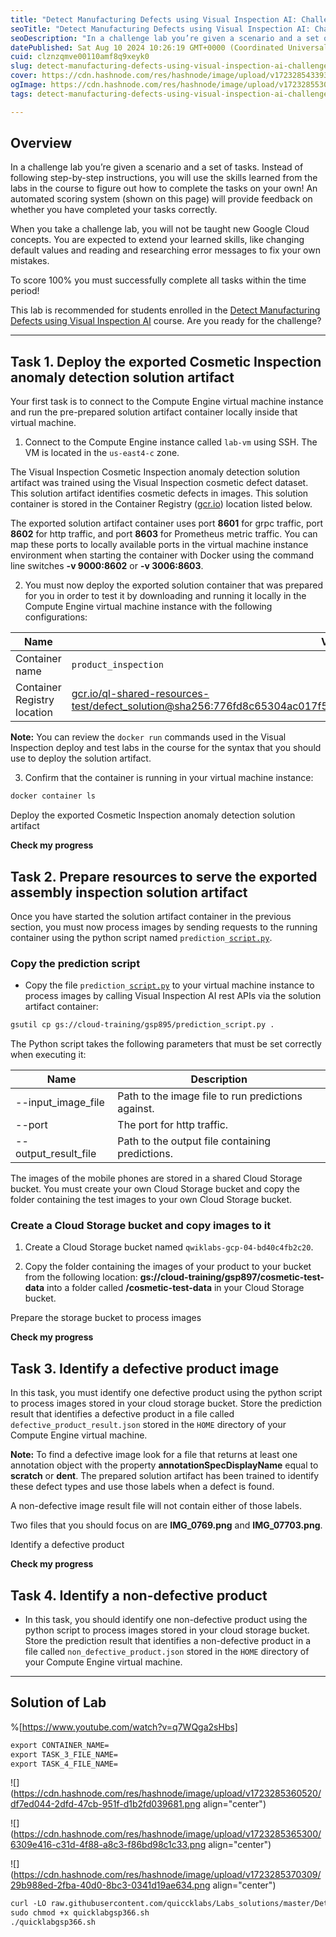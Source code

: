 ```yaml
---
title: "Detect Manufacturing Defects using Visual Inspection AI: Challenge Lab - GSP366"
seoTitle: "Detect Manufacturing Defects using Visual Inspection AI: Challenge Lab"
seoDescription: "In a challenge lab you’re given a scenario and a set of tasks. Instead of following step-by-step instructions, you will use the skills learned from the labs"
datePublished: Sat Aug 10 2024 10:26:19 GMT+0000 (Coordinated Universal Time)
cuid: clznzqmve00110amf8q9xeyk0
slug: detect-manufacturing-defects-using-visual-inspection-ai-challenge-lab-gsp366
cover: https://cdn.hashnode.com/res/hashnode/image/upload/v1723285433932/353c5524-2665-4a8f-a8ea-7868afaf8867.png
ogImage: https://cdn.hashnode.com/res/hashnode/image/upload/v1723285530928/c5828ce3-a966-4096-8435-82ad71f96779.png
tags: detect-manufacturing-defects-using-visual-inspection-ai-challenge-lab-gsp366, gsp366

---
```


## **Overview**

In a challenge lab you’re given a scenario and a set of tasks. Instead of following step-by-step instructions, you will use the skills learned from the labs in the course to figure out how to complete the tasks on your own! An automated scoring system (shown on this page) will provide feedback on whether you have completed your tasks correctly.

When you take a challenge lab, you will not be taught new Google Cloud concepts. You are expected to extend your learned skills, like changing default values and reading and researching error messages to fix your own mistakes.

To score 100% you must successfully complete all tasks within the time period!

This lab is recommended for students enrolled in the [Detect Manufacturing Defects using Visual Inspection AI](https://www.cloudskillsboost.google/course_templates/644) course. Are you ready for the challenge?

---

## **Task 1. Deploy the exported Cosmetic Inspection anomaly detection solution artifact**

Your first task is to connect to the Compute Engine virtual machine instance and run the pre-prepared solution artifact container locally inside that virtual machine.

1. Connect to the Compute Engine instance called `lab-vm` using SSH. The VM is located in the `us-east4-c` zone.
    

The Visual Inspection Cosmetic Inspection anomaly detection solution artifact was trained using the Visual Inspection cosmetic defect dataset. This solution artifact identifies cosmetic defects in images. This solution container is stored in the Container Registry ([gcr.io](http://gcr.io)) location listed below.

The exported solution artifact container uses port **8601** for grpc traffic, port **8602** for http traffic, and port **8603** for Prometheus metric traffic. You can map these ports to locally available ports in the virtual machine instance environment when starting the container with Docker using the command line switches **\-v 9000:8602** or **\-v 3006:8603**.

2. You must now deploy the exported solution container that was prepared for you in order to test it by downloading and running it locally in the Compute Engine virtual machine instance with the following configurations:
    

| **Name** | **Value** |
| --- | --- |
| Container name | `product_inspection` |
| Container Registry location | [gcr.io/ql-shared-resources-test/defect\_solution@sha256:776fd8c65304ac017f5b9a986a1b8189695b7abbff6aa0e4ef693c46c7122f4c](http://gcr.io/ql-shared-resources-test/defect_solution@sha256:776fd8c65304ac017f5b9a986a1b8189695b7abbff6aa0e4ef693c46c7122f4c) |

**Note:** You can review the `docker run` commands used in the Visual Inspection deploy and test labs in the course for the syntax that you should use to deploy the solution artifact.

3. Confirm that the container is running in your virtual machine instance:
    

```apache
docker container ls
```

Deploy the exported Cosmetic Inspection anomaly detection solution artifact

**Check my progress**

## **Task 2. Prepare resources to serve the exported assembly inspection solution artifact**

Once you have started the solution artifact container in the previous section, you must now process images by sending requests to the running container using the python script named `prediction_`[`script.py`](http://script.py).

### Copy the prediction script

* Copy the file `prediction_`[`script.py`](http://script.py) to your virtual machine instance to process images by calling Visual Inspection AI rest APIs via the solution artifact container:
    

```apache
gsutil cp gs://cloud-training/gsp895/prediction_script.py .
```

The Python script takes the following parameters that must be set correctly when executing it:

| **Name** | **Description** |
| --- | --- |
| \--input\_image\_file | Path to the image file to run predictions against. |
| \--port | The port for http traffic. |
| \--output\_result\_file | Path to the output file containing predictions. |

The images of the mobile phones are stored in a shared Cloud Storage bucket. You must create your own Cloud Storage bucket and copy the folder containing the test images to your own Cloud Storage bucket.

### Create a Cloud Storage bucket and copy images to it

1. Create a Cloud Storage bucket named `qwiklabs-gcp-04-bd40c4fb2c20`.
    
2. Copy the folder containing the images of your product to your bucket from the following location: **gs://cloud-training/gsp897/cosmetic-test-data** into a folder called **/cosmetic-test-data** in your Cloud Storage bucket.
    

Prepare the storage bucket to process images

**Check my progress**

## **Task 3. Identify a defective product image**

In this task, you must identify one defective product using the python script to process images stored in your cloud storage bucket. Store the prediction result that identifies a defective product in a file called `defective_product_result.json` stored in the `HOME` directory of your Compute Engine virtual machine.

**Note:** To find a defective image look for a file that returns at least one annotation object with the property **annotationSpecDisplayName** equal to **scratch** or **dent**. The prepared solution artifact has been trained to identify these defect types and use those labels when a defect is found.

A non-defective image result file will not contain either of those labels.

Two files that you should focus on are **IMG\_0769.png** and **IMG\_07703.png**.

Identify a defective product

**Check my progress**

## **Task 4. Identify a non-defective product**

* In this task, you should identify one non-defective product using the python script to process images stored in your cloud storage bucket. Store the prediction result that identifies a non-defective product in a file called `non_defective_product.json` stored in the `HOME` directory of your Compute Engine virtual machine.
    

---

## Solution of Lab

%[https://www.youtube.com/watch?v=q7WQga2sHbs] 

```apache
export CONTAINER_NAME=
export TASK_3_FILE_NAME=
export TASK_4_FILE_NAME=
```

![](https://cdn.hashnode.com/res/hashnode/image/upload/v1723285360520/df7ed044-2dfd-47cb-951f-d1b2fd039681.png align="center")

![](https://cdn.hashnode.com/res/hashnode/image/upload/v1723285365300/6309e416-c31d-4f88-a8c3-f86bd98c1c33.png align="center")

![](https://cdn.hashnode.com/res/hashnode/image/upload/v1723285370309/29b988ed-2fba-40d0-8bc3-0341d19ae634.png align="center")

```apache
curl -LO raw.githubusercontent.com/quiccklabs/Labs_solutions/master/Detect%20Manufacturing%20Defects%20using%20Visual%20Inspection%20AI%20Challenge%20Lab/quicklabgsp366.sh
sudo chmod +x quicklabgsp366.sh
./quicklabgsp366.sh
```